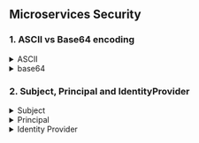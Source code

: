 ## Microservices Security


### 1. ASCII vs Base64 encoding   
<details>
  <summary>ASCII</summary>
 
  * has 128 characters (0 - 127), which represent the characters from the English alphabet alongwith numerals and some unprintable characters. 
  * Since there are a total of 128 characters, 7 bits are required to represent one ASCII code (2^7 = 128). 
  * However, most computers store data in bytes (8 bits). So many systems simply wipe off the most significant bit (1st bit from left), and use only the remaining 7 bits for representation. This behaviour is different across computers. 
  * Some of the characters in ASCII - like carriage_return, line_feed etc - are not uniformly interpreted across computers, leading to confusions.
</details>


<details>
 <summary>base64</summary>
 
 * Uses only a subset of ASCII - only 64 characters. So each character can now be represented by 6 bits (2^6 = 64).
   *  0 - 25 : A-Z
   * 26 - 51 : a-z
   * 52 - 61 : 0-9
   * 62 - 63 : + and /
 * Downside of base64 is that 3 bytes (24 bits) in ASCII now need 4 bytes in base64.
 * Every 6 bits of ASCII representation are converted to 1 character of base64.
 * Each group of 3 bytes(24 bits) is converted into 4 characters of base64.
 * If the size of ASCII bytes is not a multiple of 3, then extra padding in the form of '=' is added.
 * Here is a visual representation of base64 encoding [https://www.lucidchart.com/techblog/2017/10/23/base64-encoding-a-visual-explanation/]
 * ![base_64_pic](https://user-images.githubusercontent.com/13499858/116005339-18cc2e80-a624-11eb-9a8c-f51ec728c0a2.png)
</details>

### 2. Subject, Principal and IdentityProvider
<details>
  <summary> Subject </summary>
  
  * Subject is the entity requesting access. It can be a user, service, or piece of code.
  * A digital identity for a user is made up of claims about that user. For ex :
    * username  : User1
    * firstName : David
    * DOB       : Jan 1, 1990
</details>
<details>
  <summary> Principal </summary>
  
  * Principals are subsets of the above mentioned attributes, in the identity of User1. These can identify user 'User1'
  * 'User1' can have multiple principals : one for an app that he uses, another for some other purpose.Each will be appropriate number of attributes about him. Ideally the basre minimum required.
  * These principals need to be stored somewhere for easy access.
</details>
<details>
  <summary> Identity Provider </summary>
  
  * A service that manages creation and maintenance of identity information for principals.
  * If tokens are involved, it may be called a **Security Token Service** or an **Authorization Server**.
  * 
</details>



